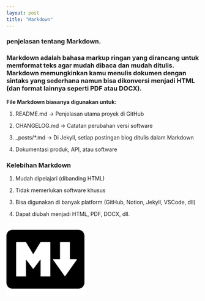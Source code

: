 ```yaml
---
layout: post
title: "Markdown"
---
```


### penjelasan tentang Markdown.

### Markdown adalah bahasa markup ringan yang dirancang untuk memformat teks agar mudah dibaca dan mudah ditulis. Markdown memungkinkan kamu menulis dokumen dengan sintaks yang sederhana namun bisa dikonversi menjadi HTML (dan format lainnya seperti PDF atau DOCX).


**File Markdown biasanya digunakan untuk:**

1. README.md → Penjelasan utama proyek di GitHub

2. CHANGELOG.md → Catatan perubahan versi software

3. _posts/*.md → Di Jekyll, setiap postingan blog ditulis dalam Markdown

4. Dokumentasi produk, API, atau software

### Kelebihan Markdown

1. Mudah dipelajari (dibanding HTML)

2. Tidak memerlukan software khusus

3. Bisa digunakan di banyak platform (GitHub, Notion, Jekyll, VSCode, dll)

4. Dapat diubah menjadi HTML, PDF, DOCX, dll.





![Markdown](/assets/images/Markdown.jpg)